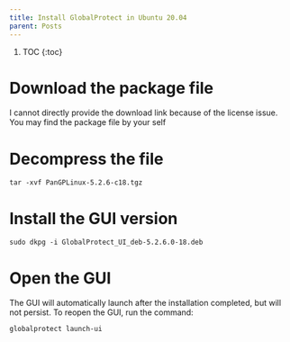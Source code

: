 ```yaml
---
title: Install GlobalProtect in Ubuntu 20.04
parent: Posts
---
```

1. TOC
{:toc}

# Download the package file
I cannot directly provide the download link because of the license issue. You may find the package file by your self

# Decompress the file
```shell
tar -xvf PanGPLinux-5.2.6-c18.tgz
```

# Install the GUI version
```
sudo dkpg -i GlobalProtect_UI_deb-5.2.6.0-18.deb
```

# Open the GUI
The GUI will automatically launch after the installation completed, but will not persist. To reopen the GUI, run the command:
```shell
globalprotect launch-ui
```
